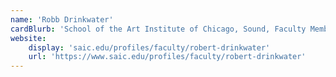 ```yaml
---
name: 'Robb Drinkwater'
cardBlurb: 'School of the Art Institute of Chicago, Sound, Faculty Member'
website:
    display: 'saic.edu/profiles/faculty/robert-drinkwater'
    url: 'https://www.saic.edu/profiles/faculty/robert-drinkwater'
---
```

